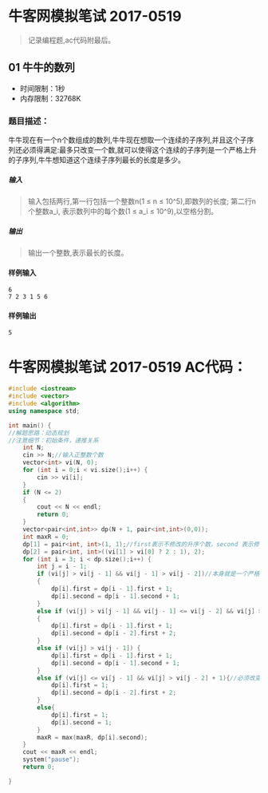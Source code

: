 # 牛客网模拟笔试 2017-0519
>记录编程题,ac代码附最后。
## 01 牛牛的数列
* 时间限制：1秒
* 内存限制：32768K
### 题目描述：
牛牛现在有一个n个数组成的数列,牛牛现在想取一个连续的子序列,并且这个子序列还必须得满足:最多只改变一个数,就可以使得这个连续的子序列是一个严格上升的子序列,牛牛想知道这个连续子序列最长的长度是多少。 
##### 输入  
>输入包括两行,第一行包括一个整数n(1 ≤ n ≤ 10^5),即数列的长度;
第二行n个整数a_i, 表示数列中的每个数(1 ≤ a_i ≤ 10^9),以空格分割。
##### 输出  
>输出一个整数,表示最长的长度。

#### 样例输入
```
6 
7 2 3 1 5 6
```
#### 样例输出
```
5
```

# 牛客网模拟笔试 2017-0519 AC代码：
```C++
#include <iostream>
#include <vector>
#include <algorithm>
using namespace std;

int main() {
//解题思路：动态规划
//注意细节：初始条件，递推关系
	int N;
	cin >> N;//输入正整数个数
	vector<int> vi(N, 0);
	for (int i = 0;i < vi.size();i++) {
		cin >> vi[i];
	}
	if (N <= 2)
	{		
		cout << N << endl;
		return 0;
	}
	vector<pair<int,int>> dp(N + 1, pair<int,int>(0,0));
	int maxR = 0;
	dp[1] = pair<int, int>(1, 1);//first表示不修改的升序个数，second 表示修改一个数的升序个数
	dp[2] = pair<int, int>((vi[1] > vi[0] ? 2 : 1), 2);
	for (int i = 3; i < dp.size();i++) {
		int j = i - 1;
		if (vi[j] > vi[j - 1] && vi[j - 1] > vi[j - 2])//本身就是一个严格递增
		{
			dp[i].first = dp[i - 1].first + 1;
			dp[i].second = dp[i - 1].second + 1;
		}
		else if (vi[j] > vi[j - 1] && vi[j - 1] <= vi[j - 2] && vi[j] > vi[j - 2] + 1)//改变vi[i - 1]可以变成严格递增
		{
			dp[i].first = dp[i - 1].first + 1;
			dp[i].second = dp[i - 2].first + 2;
		}
		else if (vi[j] > vi[j - 1]) {
			dp[i].first = dp[i - 1].first + 1;
			dp[i].second = dp[i - 1].second + 1;
		}
		else if (vi[j] <= vi[j - 1] && vi[j] > vi[j - 2] + 1){//必须改变vi[i - 1]
			dp[i].first = 1;
			dp[i].second = dp[i - 2].first + 2;
		}
		else{
			dp[i].first = 1;
			dp[i].second = 1;
		}
		maxR = max(maxR, dp[i].second);
	}
	cout << maxR << endl;
	system("pause");
	return 0;

}
```
